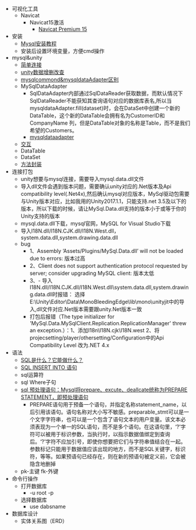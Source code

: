 *   可视化工具
    *   Navicat
        *   Navicat15激活
            *   [Navicat Premium 15 ](https://www.cnblogs.com/no-celery/p/14824579.html)
*   安装
    *   [Mysql安装教程](https://zhuanlan.zhihu.com/p/188416607)
    *   安装后设置环境变量，方便cmd操作
*   mysql&unity
    *   [简单连接](https://zhuanlan.zhihu.com/p/28401873)
    *   [unity数据增删改查](https://blog.csdn.net/qq_14942529/article/details/103891634)
    *   [mysqlcommond&mysqldataAdapter区别](https://blog.csdn.net/qq_39657909/article/details/80615355)
    *   MySqlDataAdapter
        *   SqlDataAdapter内部通过SqlDataReader获取数据，而默认情况下SqlDataReader不能获知其查询语句对应的数据库表名,所以当mysqldataAdapter.fill(dataset)时，会在DataSet中创建一个新的DataTable，这个新的DataTable会拥有名为CustomerID和CompanyName 列，但是DataTable对象的名称是Table，而不是我们希望的Customers。
        *   [mysqldataadapter](https://blog.csdn.net/gatieme/article/details/20695853)
    *   [交互](https://blog.csdn.net/wks310/article/details/86543891)
    *   DataTable
    *   DataSet
    *   [方法封装](https://www.programminghunter.com/article/362126543/)
*   连接打包
    * unity想要与mysql连接，需要导入mysql.data.dll文件
    * 导入dll文件会遇到版本问题，需要确认unity对应的.Net版本及Api compatibility level(.Net4x),然后确认mysql对应版本，MySql驱动包需要与Unity版本对应，比如我用的Unity2017.1.1，只能支持.net 3.5及以下的版本，所以下载的时候，请让MySql.Data.dll支持的版本小于或等于你的Unity支持的版本
    * mysql.data.dll下载，mysql官网，MySQL for Visual Studio下载
    * 导入I18N.dll/I18N.CJK.dll/I18N.West.dll，system.data.dll,system.drawing.data.dll
    * bug
      * 1、Assembly ‘Assets/Plugins/MySql.Data.dll’ will not be loaded due to errors:  版本过高
      * 2、Client does not support authentication protocol requested by server; consider upgrading MySQL client:  版本太低
      * 3、- 导入I18N.dll/I18N.CJK.dll/I18N.West.dll\system.data.dll,system.drawing.data.dll时报错：  选择E:\Unity\Editor\Data\MonoBleedingEdge\lib\mono\unityjit中的导入,dll文件对应.Net版本需要跟unity.Net版本一致  
      * 打包后报错（The type initializer for 'MySql.Data.MySqlClient.Replication.ReplicationManager' threw an exception.）：1、添加I18n\I18N.cjk\I18N.west
        2、将projecsetting/player/othersetting/Configuration中的Api Compatibility Level 改为.NET 4.x
*   语法
    *   [SQL是什么？它能做什么？](http://c.biancheng.net/view/7566.html)
    *   [SQL INSERT INTO 语句 ](https://www.runoob.com/sql/sql-insert.html)
    *   sql运算符
    *   sql Where子句
    *   [sql 预处理语句：Mysql将prepare、excute、deallcate统称为PREPARE STATEMENT，即预处理语句](https://www.cnblogs.com/geaozhang/p/9891338.html)
        *   PREPARE语句用于预备一个语句，并指定名称statement_name，以后引用该语句。语句名称对大小写不敏感。preparable_stmt可以是一个文字字符串，也可以是一个包含了语句文本的用户变量。该文本必须表现为一个单一的SQL语句，而不是多个语句。在这语句里，‘?’字符可以被用于标识参数，当执行时，以指示数据值绑定到查询后。‘?’字符不应加引号，即使你想要把它们与字符串值结合在一起。参数标记只能用于数据值应该出现的地方，而不是SQL关键字，标识符，等等。如果预语句已经存在，则在新的预语句被定义前，它会被隐含地删掉
    *   pk-主键  fk-外键
*   命令行操作
    *   打开数据库
        *   \-u root -p
    *   选择数据库
        *   use dabsname
*   数据库设计
    *   实体关系图（ERD）
